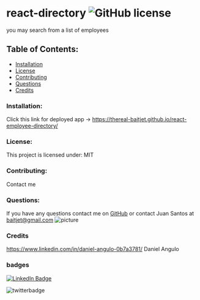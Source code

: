 # react-directory  ![GitHub license](https://img.shields.io/github/license/Naereen/StrapDown.js.svg)
  you may search from a list of employees
  ## Table of Contents:
  * [Installation](#installatio)
  * [License](#license)
  * [Contributing](#contributing)
  * [Questions](#questions)
  * [Credits](#credits)
  ### Installation:
  
  Click this link for deployed app -> https://thereal-baitjet.github.io/react-employee-directory/
  
  ### License:
  This project is licensed under:
  MIT
  
  ### Contributing:
  Contact me
  
  ### Questions:
  If you have any questions contact me on [GitHub](https://github.com/thereal-baitjet) or contact 
  Juan Santos at baitjet@gmail.com
  ![picture](https://github.com/thereal-baitjet.png?size=80)
   ### Credits 
   https://www.linkedin.com/in/daniel-angulo-0b7a3781/ Daniel Angulo
   ### badges
  [![LinkedIn Badge](https://img.shields.io/badge/LinkedIn-Profile-informational?style=flat&logo=linkedin&logoColor=red&color=0D76A8)](https://www.linkedin.com/in/juan-santos-8380b0186/)


  ![twitterbadge](https://img.shields.io/twitter/url?logoColor=red&style=social&url=https%3A%2F%2Ftwitter.com%2FBaitjet4)